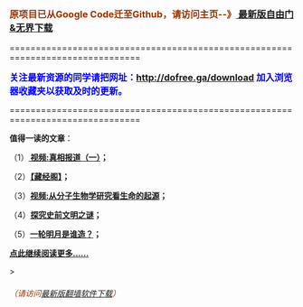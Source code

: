 <h3><font color="#993300"> 原项目已从Google Code迁至Github，请访问主页--》<a href="https://github.com/sglfree/freesky/wiki/%E8%87%AA%E7%94%B1%E9%97%A8%E6%9C%80%E6%96%B0%E7%89%88%E4%B8%8B%E8%BD%BD-%E6%97%A0%E7%95%8C%E6%B5%8F%E8%A7%88%E6%9C%80%E6%96%B0%E6%AD%A3%E5%BC%8F%E7%89%88%E4%B8%8B%E8%BD%BD-%E7%BF%BB%E5%A2%99%E8%BD%AF%E4%BB%B6%E4%B8%8B%E8%BD%BD" target="_blank"> 最新版自由门&无界下载</a></font></h3>
<p>===============================================================================</p>
<font color="blue" size="3"><strong>关注最新资源的同学请把网址：<font color="#993300"><a href="http://dofree.ga/download" target="_blank">http://dofree.ga/download</a> </font>加入浏览器收藏夹以获取及时的更新。</strong></font>
<p>===============================================================================</p>
<p><strong>值得一读的文章</strong>：</p>
<p>（1）<strong><a href="http://www.neofreesky.gq/go/truth" target="_blank"> 视频:真相报道（一）</a>；</strong></p>
<p>（2）<strong><a href="http://www.neofreesky.gq/go/reading" target="_blank">【藏经阁】</a>；</strong></p>
<p>（3）<strong><a href="http://www.neofreesky.gq/go/biology" target="_blank">视频:从分子生物学研究看生命的起源</a>；</strong></p>
<p>（4）<strong><a href="http://www.neofreesky.gq/go/discovery" target="_blank">探究史前文明之谜</a>；</strong></p>
<p>（5）<strong><a href="http://www.neofreesky.gq/go/moon" target="_blank">一轮明月是谁造？</a>；</strong></p>
<p><strong><a href="http://dofree.ga/freesky" target="_blank">点此继续阅读更多……</a></strong></p>
><h6><font color="#993300"> （请访问<a href="http://leapa.zym9.net/" target="_blank">最新版翻墙软件下载</a>）</font></h6>
